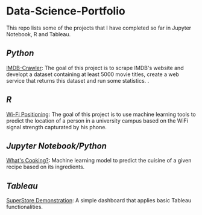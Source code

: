 # Data-Science-Portfolio
This repo lists some of the projects that I have completed so far in Jupyter Notebook, R and Tableau.

## _Python_
[IMDB-Crawler](https://github.com/rafaelcgama/IMDB-Crawler): The goal of this project is to scrape IMDB's website and developt a dataset containing at least 5000 movie titles, create a web service that returns this dataset and run some statistics. .

## *R*
[Wi-Fi Positioning](https://github.com/rafaelcgama/WiFi-Positioning): The goal of this project is to use machine learning tools to predict the location of a person in a university campus based on the WiFi signal strength capturated by his phone.

## _Jupyter Notebook/Python_
[What's Cooking?](https://github.com/rafaelcgama/Whats-Cooking): Machine learning model to predict the cuisine of a given recipe based on its ingredients.

## _Tableau_
[SuperStore Demonstration](https://public.tableau.com/profile/rafaelcgama): A simple dashboard that applies basic Tableau functionalities.
